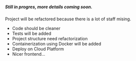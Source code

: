 ##### Still in progres, more details coming soon. #####
Project will be refactored because there is a lot of staff mising. 
- Code should be cleaner 
- Tests will be added 
- Project structure need refactorization
- Containerization using Docker will be added
- Deploy on Cloud Platform 
- Nicer frontend...